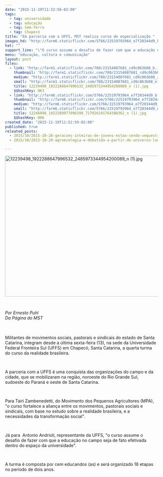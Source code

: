 ```yaml
---
date: "2015-11-19T11:32:56-02:00"
tags:
  - tag: universidade
  - tag: educação
  - tag: Sem-Terra
  - tag: Chapecó
title: "Em parceria com a UFFS, MST realiza curso de especialização "
images_hd: "http://farm6.staticflickr.com/5766/22519793964_e7f20344d9_b.jpg"
hat: ""
support_line: "\"O curso assume o desafio de fazer com que a educação no campo seja de fato efetivada dentro do espaço da universidade\""
menu: "educação, cultura e comunicação"
layout: post
files:
  - link: "http://farm1.staticflickr.com/780/23154087681_cd9c063b08_b.jpg"
    thumbnail: "http://farm1.staticflickr.com/780/23154087681_cd9c063b08_t.jpg"
    medium: "http://farm1.staticflickr.com/780/23154087681_cd9c063b08_z.jpg"
    small: "http://farm1.staticflickr.com/780/23154087681_cd9c063b08_n.jpg"
    title: 12239498_1922288647996532_2485973344954200089_n (1).jpg
    $$hashKey: 0K3
  - link: "http://farm6.staticflickr.com/5766/22519793964_e7f20344d9_b.jpg"
    thumbnail: "http://farm6.staticflickr.com/5766/22519793964_e7f20344d9_t.jpg"
    medium: "http://farm6.staticflickr.com/5766/22519793964_e7f20344d9_z.jpg"
    small: "http://farm6.staticflickr.com/5766/22519793964_e7f20344d9_n.jpg"
    title: 12246998_1922289977996399_727926191764388362_n (1).jpg
    $$hashKey: 0K6
created_date: "2015-11-19T11:52:59-02:00"
published: true
releated_posts:
  - 2015/10/2015-10-28-geracoes-inteiras-de-jovens-estao-sendo-sequestradas-pela-educacao-do-capital-afirma-pesquisador.md
  - 2015/10/2015-10-29-agroecologia-e-debatida-a-partir-do-universo-ludico-dos-sem-terrinha.md

---
```

<p><img alt="12239498_1922288647996532_2485973344954200089_n (1).jpg" height="465" src="http://farm1.staticflickr.com/780/23154087681_cd9c063b08_b.jpg" width="700" /></p>

<p>&nbsp;</p>

<p><em>Por Ernesto Puhl<br />
Da P&aacute;gina do MST&nbsp;&nbsp; &nbsp;</em></p>

<p><br />
<br />
Militantes de&nbsp;movimentos sociais, pastorais e sindicais do estado de Santa Catarina, integram desde a &uacute;ltima sexta-feira (13), na sede da Universidade Federal Fronteira Sul (UFFS) em Chapec&oacute;, Santa Catarina,&nbsp;a quarta turma do curso da realidade brasileira. &nbsp;</p>

<p>&nbsp;</p>

<p>A parceria com a UFFS &eacute; uma conquista das organiza&ccedil;&otilde;es&nbsp;do campo e da cidade, que se mobilizaram na regi&atilde;o, noroeste do Rio Grande Sul, sudoeste do Paran&aacute; e oeste de Santa Catarina.&nbsp;</p>

<p>&nbsp;</p>

<p>Para&nbsp;Tairi Zambenedetti, do Movimento dos Pequenos Agricultores (MPA), &quot;o curso fortalece&nbsp;a&nbsp;alian&ccedil;a&nbsp;entre os movimentos, pastorais sociais e sindicais, com base no estudo sobre a realidade brasileira, e a necessidades da transforma&ccedil;&atilde;o social&quot;.&nbsp;&nbsp;</p>

<p>&nbsp;</p>

<p>J&aacute; para &nbsp;Antonio Andrioli, representante&nbsp;da UFFS, &quot;o curso assume o desafio de fazer com que a educa&ccedil;&atilde;o no campo seja de fato efetivada dentro do espa&ccedil;o da universidade&quot;.&nbsp;</p>

<p>&nbsp;</p>

<p>A turma &eacute; composta por cem educandos (as) e ser&aacute;&nbsp;organizado 18 etapas no per&iacute;odo de&nbsp;dois anos.</p>

<p>&nbsp;</p>
